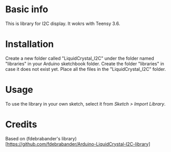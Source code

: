 # Basic info
This is library for I2C display. It wokrs with Teensy 3.6.

# Installation
Create a new folder called "LiquidCrystal_I2C" under the folder named "libraries" in your Arduino sketchbook folder.
Create the folder "libraries" in case it does not exist yet. Place all the files in the "LiquidCrystal_I2C" folder.

# Usage
To use the library in your own sketch, select it from *Sketch > Import Library*.




# Credits

Based on (fdebrabander's library)[https://github.com/fdebrabander/Arduino-LiquidCrystal-I2C-library]